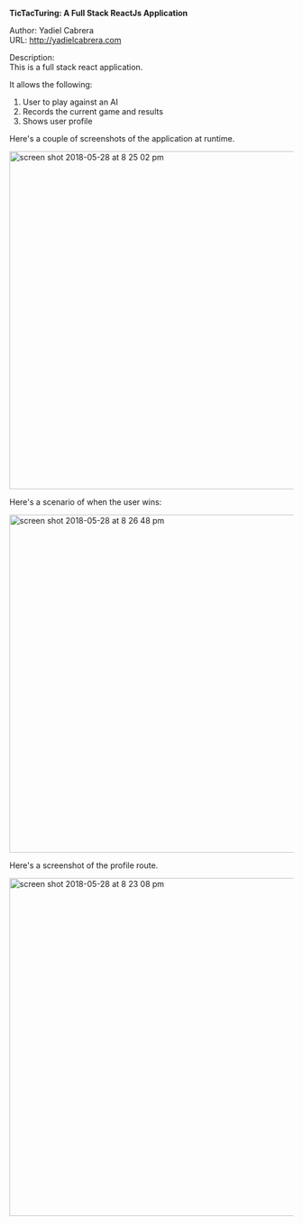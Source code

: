 <strong>TicTacTuring: A Full Stack ReactJs Application</strong>

Author: Yadiel Cabrera<br>
URL: http://yadielcabrera.com<br>

Description: <br>
This is a full stack react application.

It allows the following:
1. User to play against an AI
2. Records the current game and results
3. Shows user profile

Here's a couple of screenshots of the application at runtime. <br> 

<img width="600" alt="screen shot 2018-05-28 at 8 25 02 pm" src="https://user-images.githubusercontent.com/33431535/40632440-34c1954a-62b5-11e8-8cac-f65313764842.png">

Here's a scenario of when the user wins: <br> 

<img width="600" alt="screen shot 2018-05-28 at 8 26 48 pm" src="https://user-images.githubusercontent.com/33431535/40632472-750f7766-62b5-11e8-829a-1cd4959c4607.png">
<br> 

Here's a screenshot of the profile route. 

<img width="600" alt="screen shot 2018-05-28 at 8 23 08 pm" src="https://user-images.githubusercontent.com/33431535/40632420-fdaa94d0-62b4-11e8-8788-20403ef40666.png">




